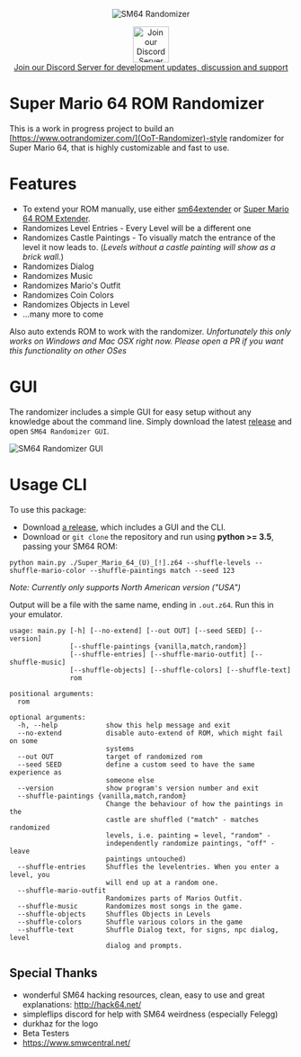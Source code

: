 <p align="center"> 
  <img src="https://i.imgur.com/pf687MH.png" alt="SM64 Randomizer">
  <a href="https://discordapp.com/invite/NwNZ3qb" target="_blank">
    <p align="center">
      <img src="https://i.imgur.com/0DkN9vW.png" alt="Join our Discord Server" height="64" /><br />
      Join our Discord Server for development updates, discussion and support
    </p>
  </a>
</p>


# Super Mario 64 ROM Randomizer

This is a work in progress project to build an [https://www.ootrandomizer.com/](OoT-Randomizer)-style randomizer for Super Mario 64, that is highly customizable and fast to use.

# Features

  - To extend your ROM manually, use either [sm64extender](https://www.smwcentral.net/?p=viewthread&t=77343) or [Super Mario 64 ROM Extender](http://qubedstudios.rustedlogic.net/Mario64Tools.htm).
- Randomizes Level Entries - Every Level will be a different one
- Randomizes Castle Paintings - To visually match the entrance of the level it now leads to. (*Levels without a castle painting will show as a brick wall.*)
- Randomizes Dialog
- Randomizes Music
- Randomizes Mario's Outfit
- Randomizes Coin Colors
- Randomizes Objects in Level
- ...many more to come

Also auto extends ROM to work with the randomizer. *Unfortunately this only works on Windows and Mac OSX right now. Please open a PR if you want this functionality on other OSes*


# GUI
The randomizer includes a simple GUI for easy setup without any knowledge about the command line. Simply download the latest [release](/releases/latest) and open `SM64 Randomizer GUI`.

![SM64 Randomizer GUI](https://i.imgur.com/erEk4Dh.png)


# Usage CLI
To use this package:
- Download [a release](/releases/latest), which includes a GUI and the CLI.
- Download or `git clone` the repository and run using **python >= 3.5**, passing your SM64 ROM:
```
python main.py ./Super_Mario_64_(U)_[!].z64 --shuffle-levels --shuffle-mario-color --shuffle-paintings match --seed 123
```
_Note: Currently only supports North American version ("USA")_

Output will be a file with the same name, ending in `.out.z64`. Run this in your emulator.

```
usage: main.py [-h] [--no-extend] [--out OUT] [--seed SEED] [--version]
               [--shuffle-paintings {vanilla,match,random}]
               [--shuffle-entries] [--shuffle-mario-outfit] [--shuffle-music]
               [--shuffle-objects] [--shuffle-colors] [--shuffle-text]
               rom

positional arguments:
  rom

optional arguments:
  -h, --help            show this help message and exit
  --no-extend           disable auto-extend of ROM, which might fail on some
                        systems
  --out OUT             target of randomized rom
  --seed SEED           define a custom seed to have the same experience as
                        someone else
  --version             show program's version number and exit
  --shuffle-paintings {vanilla,match,random}
                        Change the behaviour of how the paintings in the
                        castle are shuffled ("match" - matches randomized
                        levels, i.e. painting = level, "random" -
                        independently randomize paintings, "off" - leave
                        paintings untouched)
  --shuffle-entries     Shuffles the levelentries. When you enter a level, you
                        will end up at a random one.
  --shuffle-mario-outfit
                        Randomizes parts of Marios Outfit.
  --shuffle-music       Randomizes most songs in the game.
  --shuffle-objects     Shuffles Objects in Levels
  --shuffle-colors      Shuffle various colors in the game
  --shuffle-text        Shuffle Dialog text, for signs, npc dialog, level
                        dialog and prompts.
```

## Special Thanks
- wonderful SM64 hacking resources, clean, easy to use and great explanations: http://hack64.net/
- simpleflips discord for help with SM64 weirdness (especially Felegg)
- durkhaz for the logo
- Beta Testers
- https://www.smwcentral.net/
